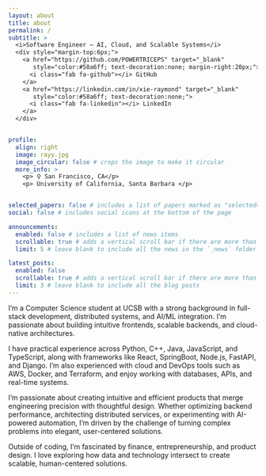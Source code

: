 ```yaml
---
layout: about
title: about
permalink: /
subtitle: > 
  <i>Software Engineer — AI, Cloud, and Scalable Systems</i>
  <div style="margin-top:6px;">
    <a href="https://github.com/POWERTRICEPS" target="_blank" 
       style="color:#58a6ff; text-decoration:none; margin-right:20px;">
      <i class="fab fa-github"></i> GitHub
    </a>
    <a href="https://linkedin.com/in/xie-raymond" target="_blank" 
       style="color:#58a6ff; text-decoration:none;">
      <i class="fab fa-linkedin"></i> LinkedIn
    </a>
  </div>


profile:
  align: right
  image: rayy.jpg
  image_circular: false # crops the image to make it circular
  more_info: >
    <p> ⚲ San Francisco, CA</p>
    <p> University of California, Santa Barbara </p>


selected_papers: false # includes a list of papers marked as "selected={true}"
social: false # includes social icons at the bottom of the page

announcements:
  enabled: false # includes a list of news items
  scrollable: true # adds a vertical scroll bar if there are more than 3 news items
  limit: 5 # leave blank to include all the news in the `_news` folder

latest_posts:
  enabled: false
  scrollable: true # adds a vertical scroll bar if there are more than 3 new posts items
  limit: 3 # leave blank to include all the blog posts
---
```


I’m a Computer Science student at UCSB with a strong background in full-stack development, distributed systems, and AI/ML integration. I’m passionate about building intuitive frontends, scalable backends, and cloud-native architectures.

I have practical experience across Python, C++, Java, JavaScript, and TypeScript, along with frameworks like React, SpringBoot, Node.js, FastAPI, and Django. I’m also experienced with cloud and DevOps tools such as AWS, Docker, and Terraform, and enjoy working with databases, APIs, and real-time systems.

I’m passionate about creating intuitive and efficient products that merge engineering precision with thoughtful design. Whether optimizing backend performance, architecting distributed services, or experimenting with AI-powered automation, I’m driven by the challenge of turning complex problems into elegant, user-centered solutions.

Outside of coding, I’m fascinated by finance, entrepreneurship, and product design. I love exploring how data and technology intersect to create scalable, human-centered solutions.
